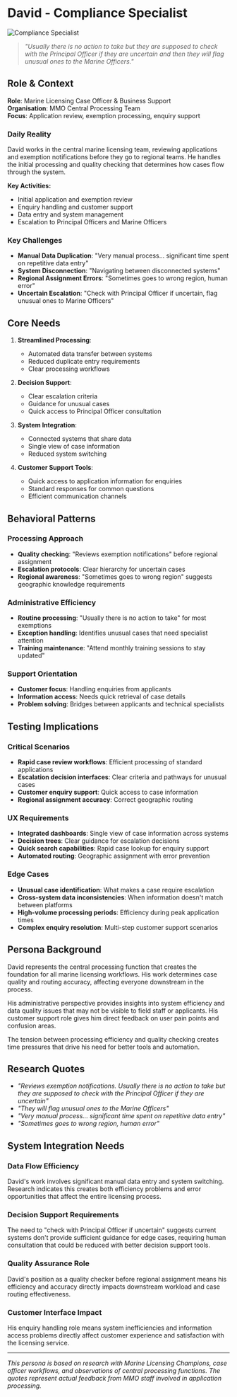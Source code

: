 # David - Compliance Specialist

![Compliance Specialist](https://via.placeholder.com/800x400?text=David+-+Compliance+Specialist)

> _"Usually there is no action to take but they are supposed to check with the Principal Officer if they are uncertain and then they will flag unusual ones to the Marine Officers."_

## Role & Context

**Role**: Marine Licensing Case Officer & Business Support  
**Organisation**: MMO Central Processing Team  
**Focus**: Application review, exemption processing, enquiry support

### Daily Reality

David works in the central marine licensing team, reviewing applications and exemption notifications before they go to regional teams. He handles the initial processing and quality checking that determines how cases flow through the system.

**Key Activities:**

- Initial application and exemption review
- Enquiry handling and customer support
- Data entry and system management
- Escalation to Principal Officers and Marine Officers

### Key Challenges

- **Manual Data Duplication**: "Very manual process... significant time spent on repetitive data entry"
- **System Disconnection**: "Navigating between disconnected systems"
- **Regional Assignment Errors**: "Sometimes goes to wrong region, human error"
- **Uncertain Escalation**: "Check with Principal Officer if uncertain, flag unusual ones to Marine Officers"

## Core Needs

1. **Streamlined Processing**:

   - Automated data transfer between systems
   - Reduced duplicate entry requirements
   - Clear processing workflows

2. **Decision Support**:

   - Clear escalation criteria
   - Guidance for unusual cases
   - Quick access to Principal Officer consultation

3. **System Integration**:

   - Connected systems that share data
   - Single view of case information
   - Reduced system switching

4. **Customer Support Tools**:
   - Quick access to application information for enquiries
   - Standard responses for common questions
   - Efficient communication channels

## Behavioral Patterns

### Processing Approach

- **Quality checking**: "Reviews exemption notifications" before regional assignment
- **Escalation protocols**: Clear hierarchy for uncertain cases
- **Regional awareness**: "Sometimes goes to wrong region" suggests geographic knowledge requirements

### Administrative Efficiency

- **Routine processing**: "Usually there is no action to take" for most exemptions
- **Exception handling**: Identifies unusual cases that need specialist attention
- **Training maintenance**: "Attend monthly training sessions to stay updated"

### Support Orientation

- **Customer focus**: Handling enquiries from applicants
- **Information access**: Needs quick retrieval of case details
- **Problem solving**: Bridges between applicants and technical specialists

## Testing Implications

### Critical Scenarios

- **Rapid case review workflows**: Efficient processing of standard applications
- **Escalation decision interfaces**: Clear criteria and pathways for unusual cases
- **Customer enquiry support**: Quick access to case information
- **Regional assignment accuracy**: Correct geographic routing

### UX Requirements

- **Integrated dashboards**: Single view of case information across systems
- **Decision trees**: Clear guidance for escalation decisions
- **Quick search capabilities**: Rapid case lookup for enquiry support
- **Automated routing**: Geographic assignment with error prevention

### Edge Cases

- **Unusual case identification**: What makes a case require escalation
- **Cross-system data inconsistencies**: When information doesn't match between platforms
- **High-volume processing periods**: Efficiency during peak application times
- **Complex enquiry resolution**: Multi-step customer support scenarios

## Persona Background

David represents the central processing function that creates the foundation for all marine licensing workflows. His work determines case quality and routing accuracy, affecting everyone downstream in the process.

His administrative perspective provides insights into system efficiency and data quality issues that may not be visible to field staff or applicants. His customer support role gives him direct feedback on user pain points and confusion areas.

The tension between processing efficiency and quality checking creates time pressures that drive his need for better tools and automation.

## Research Quotes

- _"Reviews exemption notifications. Usually there is no action to take but they are supposed to check with the Principal Officer if they are uncertain"_
- _"They will flag unusual ones to the Marine Officers"_
- _"Very manual process... significant time spent on repetitive data entry"_
- _"Sometimes goes to wrong region, human error"_

## System Integration Needs

### Data Flow Efficiency

David's work involves significant manual data entry and system switching. Research indicates this creates both efficiency problems and error opportunities that affect the entire licensing process.

### Decision Support Requirements

The need to "check with Principal Officer if uncertain" suggests current systems don't provide sufficient guidance for edge cases, requiring human consultation that could be reduced with better decision support tools.

### Quality Assurance Role

David's position as a quality checker before regional assignment means his efficiency and accuracy directly impacts downstream workload and case routing effectiveness.

### Customer Interface Impact

His enquiry handling role means system inefficiencies and information access problems directly affect customer experience and satisfaction with the licensing service.

---

_This persona is based on research with Marine Licensing Champions, case officer workflows, and observations of central processing functions. The quotes represent actual feedback from MMO staff involved in application processing._
